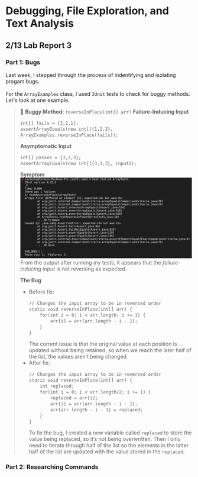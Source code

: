 # Debugging, File Exploration, and Text Analysis

## 2/13 Lab Report 3

### Part 1: Bugs
Last week, I stepped through the process of indentifying and isolating progam bugs.  
<br/>For the `ArrayExamples` class, I used `JUnit` tests to check for buggy methods. Let's look at one example.
> 🔄 **Buggy Method:** `reverseInPlace(int[] arr)`
> **Failure-Inducing Input**
> ```
> int[] fails = {3,2,1};
> assertArrayEquals(new int[]{1,2,3}, ArrayExamples.reverseInPlace(fails));
> ```
> 
> **Asymptomatic Input**
> ```
> int[] passes = {3,3,3};
> assertArrayEquals(new int[]{3,3,3}, input1);
> ```
> 
> **Symptom**
> ![Image](screenshots/bug-symptom.png)  
> From the output after running my tests, it appears that the _failure-inducing input_ is not reversing as expected.
> 
> **The Bug**
> - Before fix:
>   ```
>   // Changes the input array to be in reversed order
>   static void reverseInPlace(int[] arr) {
>       for(int i = 0; i < arr.length; i += 1) {
>           arr[i] = arr[arr.length - i - 1];
>       }
>   }
>   ```
>   The current issue is that the original value at each position is updated without being retained, so when we reach the later half of the list, the values aren’t being changed
> - After fix:
>   ```
>   // Changes the input array to be in reversed order
>   static void reverseInPlace(int[] arr) {
>       int replaced;
>       for(int i = 0; i < arr.length/2; i += 1) {
>           replaced = arr[i];
>           arr[i] = arr[arr.length - i - 1];
>           arr[arr.length - i - 1] = replaced;
>       }
>   }
>   ```
>   To fix the bug, I created a new variable called `replaced` to store the value being replaced, so it’s not being overwritten. Then I only need to iterate through half of the list so the elements in the latter half of the list are updated with the value stored in the `replaced`.

### Part 2: Researching Commands

